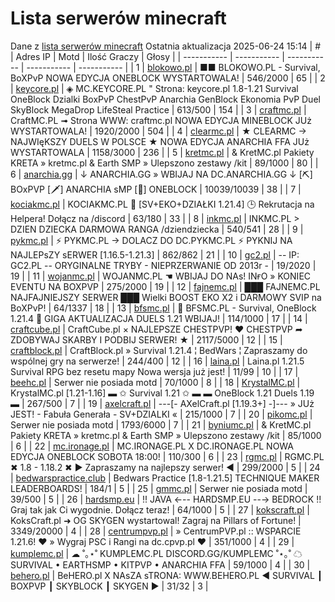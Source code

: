 
# Lista serwerów minecraft
Dane z [lista serwerów minecraft](https://mcserwery.pl/)
Ostatnia aktualizacja 2025-06-24 15:14
| # | Adres IP | Motd | Ilość Graczy | Głosy |
| ----------- | ----------- | ----------- | ----------- | ----------- |
| 1 | 	[blokowo.pl](https://mcserwery.pl/serwery/minecraft/98/) | ■■ BLOKOWO.PL - Survival, BoXPvP NOWA EDYCJA ONEBLOCK WYSTARTOWALA! | 546/2000 | 65 |
| 2 | 	[keycore.pl](https://mcserwery.pl/serwery/minecraft/252/) | ◈ MC.KEYCORE.PL " Strona: keycore.pl 1.8-1.21 Survival OneBlock Dzialki BoxPvP ChestPvP Anarchia GenBlock Ekonomia PvP Duel SkyBlock MegaDrop LifeSteal Practice | 613/500 | 154 |
| 3 | 	[craftmc.pl](https://mcserwery.pl/serwery/minecraft/87/) | CraftMC.PL ➟ Strona WWW: craftmc.pl NOWA EDYCJA MINEBLOCK JUż WYSTARTOWALA! | 1920/2000 | 504 |
| 4 | 	[clearmc.pl](https://mcserwery.pl/serwery/minecraft/194/) | ★ CLEARMC → NAJWIęKSZY DUELS W POLSCE ★ NOWA EDYCJA ANARCHIA FFA JUż WYSTARTOWALA | 1158/3000 | 236 |
| 5 | 	[kretmc.pl](https://mcserwery.pl/serwery/minecraft/182/) | & KretMC.pl  Pakiety KRETA » kretmc.pl & Earth SMP » Ulepszono zestawy /kit | 89/1000 | 80 |
| 6 | 	[anarchia.gg](https://mcserwery.pl/serwery/minecraft/14/) | ↓ ANARCHIA.GG » WBIJAJ NA DC.ANARCHIA.GG ↓ [⛏] BOхPVP  [🗡] ANARCHIA ѕMP  [🎣] ONEBLOCK | 10039/10039 | 38 |
| 7 | 	[kociakmc.pl](https://mcserwery.pl/serwery/minecraft/213/) | KOCIAKMC.PL 🚀 [SV+EKO+DZIAŁKI 1.21.4] 🕒 Rekrutacja na Helpera! Dołącz na /discord | 63/180 | 33 |
| 8 | 	[inkmc.pl](https://mcserwery.pl/serwery/minecraft/15/) | INKMC.PL > DZIEN DZIECKA DARMOWA RANGA /dziendziecka | 540/541 | 28 |
| 9 | 	[pykmc.pl](https://mcserwery.pl/serwery/minecraft/276/) | ⚡ PYKMC.PL → DOLACZ DO DC.PYKMC.PL ⚡ PYKNIJ NA NAJLEPѕZY ѕERWER [1.16.5-1.21.3] | 862/862 | 21 |
| 10 | 	[gc2.pl](https://mcserwery.pl/serwery/minecraft/107/) | -- IP: GC2.PL -- ORYGINALNE TRYBY - NIEPRZERWANIE OD 2013r - | 19/2020 | 19 |
| 11 | 	[wojanmc.pl](https://mcserwery.pl/serwery/minecraft/267/) | WOJANMC.PL ☚ WBIJAJ DO NAs! INғO » KONIEC EVENTU NA BOXPVP | 275/2000 | 19 |
| 12 | 	[fajnemc.pl](https://mcserwery.pl/serwery/minecraft/100/) | ███ FAJNEMC.PL  NAJFAJNIEJSZY SERWER ███ Wielki BOOST EKO X2 i DARMOWY SVIP na BoXPvP! | 64/1337 | 18 |
| 13 | 	[bfsmc.pl](https://mcserwery.pl/serwery/minecraft/2/) | 🔪 BFSMC.PL - Survival, OneBlock 1.21.4 🔪 GIGA AKTUALIZACJA DUELS 1.21 WBIJAJ! | 114/1000 | 17 |
| 14 | 	[craftcube.pl](https://mcserwery.pl/serwery/minecraft/196/) | CraftCube.pl × NAJLEPSZE CHESTPVP! ♥ CHESTPVP ➦ ZDOBYWAJ SKARBY I PODBIJ SERWER! ★ | 2117/5000 | 12 |
| 15 | 	[craftblock.pl](https://mcserwery.pl/serwery/minecraft/280/) | CraftBlock.pl » Survival 1.21.4 ¦ BedWars ¦ Zapraszamy do wspólnej gry na serwerze! | 244/400 | 12 |
| 16 | 	[laina.pl](https://mcserwery.pl/serwery/minecraft/165/) | Laina.pl 1.21.5 Survival RPG bez resetu mapy Nowa wersja już jest! | 11/99 | 10 |
| 17 | 	[beehc.pl](https://mcserwery.pl/serwery/minecraft/227/) | Serwer nie posiada motd | 70/1000 | 8 |
| 18 | 	[KrystalMC.pl](https://mcserwery.pl/serwery/minecraft/202/) | KrystalMC.pl [1.21-1.16] ▬ ✩ Survival 1.21 ✩ ▬ ▬ OneBlock 1.21 Duels 1.19 ▬ | 267/500 | 7 |
| 19 | 	[axelcraft.pl](https://mcserwery.pl/serwery/minecraft/223/) | ---[- AXelCraft.pl [1.19.3+] -]--- » JUż JEST! - Fabuła Generała - SV+DZIALKI « | 215/1000 | 7 |
| 20 | 	[pikomc.pl](https://mcserwery.pl/serwery/minecraft/944/) | Serwer nie posiada motd | 1793/6000 | 7 |
| 21 | 	[byniumc.pl](https://mcserwery.pl/serwery/minecraft/157/) | & KretMC.pl  Pakiety KRETA » kretmc.pl & Earth SMP » Ulepszono zestawy /kit | 85/1000 | 6 |
| 22 | 	[mc.ironage.pl](https://mcserwery.pl/serwery/minecraft/275/) | MC.IRONAGE.PL X DC.IRONAGE.PL  NOWA EDYCJA ONEBLOCK SOBOTA 18:00! | 110/300 | 6 |
| 23 | 	[rgmc.pl](https://mcserwery.pl/serwery/minecraft/34/) | RGMC.PL ✖ 1.8 - 1.18.2 ✖ ► Zapraszamy na najlepszy serwer! ◄ | 299/2000 | 5 |
| 24 | 	[bedwarspractice.club](https://mcserwery.pl/serwery/minecraft/283/) | Bedwars Practice [1.8-1.21.5] TECHNIQUE MAKER LEADERBOARDS! | 184/1 | 5 |
| 25 | 	[gmmc.pl](https://mcserwery.pl/serwery/minecraft/292/) | Serwer nie posiada motd | 39/500 | 5 |
| 26 | 	[hardsmp.eu](https://mcserwery.pl/serwery/minecraft/621/) | !! JAVA ←-- HARDSMP.EU --→ BEDROCK !! Graj tak jak Ci wygodnie. Dołącz teraz! | 64/1000 | 5 |
| 27 | 	[kokscraft.pl](https://mcserwery.pl/serwery/minecraft/1/) | KoksCraft.pl ➜ OG SKYGEN wystartowal! Zagraj na Pillars of Fortune! | 3349/20000 | 4 |
| 28 | 	[centrumpvp.pl](https://mcserwery.pl/serwery/minecraft/332/) | » CentrumPVP.pl :: WSPARCIE 1.21.6! ❤ » Wygraj PSC i Rangi na dc.cpvp.pl ❤ | 351/1000 | 4 |
| 29 | 	[kumplemc.pl](https://mcserwery.pl/serwery/minecraft/421/) | ☁ ˚｡⋆˚ KUMPLEMC.PL DISCORD.GG/KUMPLEMC  ˚⋆｡˚ ☁  SURVIVAL • EARTHSMP • KITPVP • ANARCHIA FFA | 59/1000 | 4 |
| 30 | 	[behero.pl](https://mcserwery.pl/serwery/minecraft/117/) | BeHERO.pl X NAsZA sTRONA: WWW.BEHERO.PL  ◄ SURVIVAL ┃ BOXPVP ┃ SKYBLOCK ┃ SKYGEN ► | 31/32 | 3 |
